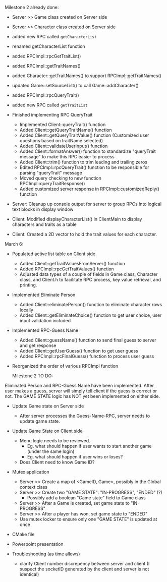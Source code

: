 Milestone 2 already done:
- Server >> Game class created on Server side 
- Server >> Character class created on Server side 
- added new RPC called ```getCharacterList```
- renamed getCharacterList function
- added RPCImpl::rpcGetTraitList()
- added RPCImpl::getTraitNames()
- added Character::getTraitNames() to support RPCImpl::getTraitNames()
- updated Game::setSourceList() to call Game::addCharacter()
- added RPCImpl::rpcQueryTrait()
- added new RPC called ```getTraitList```


- Finished implementing RPC QueryTrait
  - Implemented Client::queryTrait() function
  - Added Client::getQueryTraitName() function
  - Added Client::getQueryTraitValue() function (Customized user questions based on traitName selected)
  - Added Client::validateUserInput() function
  - Added Client::formatAnswer() function to standardize "queryTrait message" to make this RPC easier to process
  - Added Client::trim() function to trim leading and trailing zeros
  - Edited RPCImpl::rpcQueryTrait() function to be responsible for parsing "queryTrait" message
  - Moved query checking to new function RPCImpl::queryTraitResponse()
  - Added customized server response in RPCImpl::customizedReply() function
  

- Server: Cleanup up console output for server to group RPCs into logical text blocks in display window
- Client: Modified displayCharacterList() in ClientMain to display characters and traits as a table
- Client: Created a 2D vector to hold the trait values for each character.


March 6:
- Populated active list table on Client side
  - Added Client::getTraitValuesFromServer() function
  - Added RPCImpl::rpcGetTraitValues() function
  - Adjusted data types of a couple of fields in Game class, Character class, and Client.h to facilitate RPC process, key value retrieval, and printing.
- Implemented Eliminate Person 
  - Added Client::eliminatePerson() function to eliminate character rows locally
  - Added Client::getEliminateChoice() function to get user choice, user input validation included
- Implemented RPC-Guess Name 
  - Added Client::guessName() function to send final guess to server and get response
  - Added Client::getUserGuess() function to get user guess
  - Added RPCImpl::rpcFinalGuess() function to process user guess
- Reorganized the order of various RPCImpl function
  


  Milestone 2 TO DO:

Eliminated Person and RPC-Guess Name have been implemented. After user makes a guess, 
server will simply tell client if the guess is correct or not. The GAME STATE
logic has NOT yet been implemented on either side. 

- Update Game state on Server side
  - After server processes the Guess-Name-RPC, server needs to update game state.

- Update Game State on Client side 
  - Menu logic needs to be reviewed. 
    - Eg. what should happen if user wants to start another game (under the same login)
    - Eg. what should happen if user wins or loses?
  - Does Client need to know Game ID?
  
- Mutex application 
  - Server >> Create a map of <GameID, Game>, possibly in the Global context class 
  - Server >> Create two "GAME STATE": "IN-PROGRESS", "ENDED" (?)
    - Possibly add a boolean "Game state" field to Game class 
  - Server >> After a Game is created, set game state to "IN-PROGRESS"
  - Server >> After a player has won, set game state to "ENDED"
  - Use mutex locker to ensure only one "GAME STATE" is updated at once
  
- CMake file 
- Powerpoint presentation 

- Troubleshooting (as time allows)
  - clarify Client number discrepency between server and client (I suspect the socketID generated by the client and server is not identical)